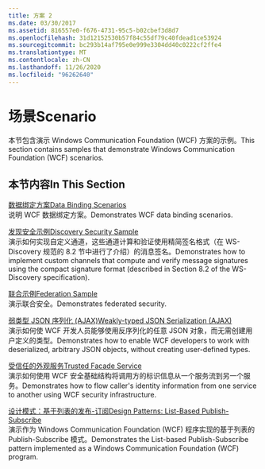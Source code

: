 ```yaml
---
title: 方案 2
ms.date: 03/30/2017
ms.assetid: 816557e0-f676-4731-95c5-b02cbef3d8d7
ms.openlocfilehash: 31d12152530b57f84c55df79c40fdead1ce53924
ms.sourcegitcommit: bc293b14af795e0e999e3304dd40c0222cf2ffe4
ms.translationtype: MT
ms.contentlocale: zh-CN
ms.lasthandoff: 11/26/2020
ms.locfileid: "96262640"
---
```

# <a name="scenario"></a><span data-ttu-id="50b70-102">场景</span><span class="sxs-lookup"><span data-stu-id="50b70-102">Scenario</span></span>

<span data-ttu-id="50b70-103">本节包含演示 Windows Communication Foundation (WCF) 方案的示例。</span><span class="sxs-lookup"><span data-stu-id="50b70-103">This section contains samples that demonstrate Windows Communication Foundation (WCF) scenarios.</span></span>  
  
## <a name="in-this-section"></a><span data-ttu-id="50b70-104">本节内容</span><span class="sxs-lookup"><span data-stu-id="50b70-104">In This Section</span></span>  

 [<span data-ttu-id="50b70-105">数据绑定方案</span><span class="sxs-lookup"><span data-stu-id="50b70-105">Data Binding Scenarios</span></span>](data-binding-scenarios.md)  
 <span data-ttu-id="50b70-106">说明 WCF 数据绑定方案。</span><span class="sxs-lookup"><span data-stu-id="50b70-106">Demonstrates WCF data binding scenarios.</span></span>  
  
 [<span data-ttu-id="50b70-107">发现安全示例</span><span class="sxs-lookup"><span data-stu-id="50b70-107">Discovery Security Sample</span></span>](discovery-security-sample.md)  
 <span data-ttu-id="50b70-108">演示如何实现自定义通道，这些通道计算和验证使用精简签名格式（在 WS-Discovery 规范的 8.2 节中进行了介绍）的消息签名。</span><span class="sxs-lookup"><span data-stu-id="50b70-108">Demonstrates how to implement custom channels that compute and verify message signatures using the compact signature format (described in Section 8.2 of the WS-Discovery specification).</span></span>  
  
 [<span data-ttu-id="50b70-109">联合示例</span><span class="sxs-lookup"><span data-stu-id="50b70-109">Federation Sample</span></span>](federation-sample.md)  
 <span data-ttu-id="50b70-110">演示联合安全。</span><span class="sxs-lookup"><span data-stu-id="50b70-110">Demonstrates federated security.</span></span>  
  
 [<span data-ttu-id="50b70-111">弱类型 JSON 序列化 (AJAX)</span><span class="sxs-lookup"><span data-stu-id="50b70-111">Weakly-typed JSON Serialization (AJAX)</span></span>](weakly-typed-json-serialization-sample.md)  
 <span data-ttu-id="50b70-112">演示如何使 WCF 开发人员能够使用反序列化的任意 JSON 对象，而无需创建用户定义的类型。</span><span class="sxs-lookup"><span data-stu-id="50b70-112">Demonstrates how to enable WCF developers to work with deserialized, arbitrary JSON objects, without creating user-defined types.</span></span>  
  
 [<span data-ttu-id="50b70-113">受信任的外观服务</span><span class="sxs-lookup"><span data-stu-id="50b70-113">Trusted Facade Service</span></span>](trusted-facade-service.md)  
 <span data-ttu-id="50b70-114">演示如何使用 WCF 安全基础结构将调用方的标识信息从一个服务流到另一个服务。</span><span class="sxs-lookup"><span data-stu-id="50b70-114">Demonstrates how to flow caller's identity information from one service to another using WCF security infrastructure.</span></span>  
  
 [<span data-ttu-id="50b70-115">设计模式：基于列表的发布-订阅</span><span class="sxs-lookup"><span data-stu-id="50b70-115">Design Patterns: List-Based Publish-Subscribe</span></span>](design-patterns-list-based-publish-subscribe.md)  
 <span data-ttu-id="50b70-116">演示作为 Windows Communication Foundation (WCF) 程序实现的基于列表的 Publish-Subscribe 模式。</span><span class="sxs-lookup"><span data-stu-id="50b70-116">Demonstrates the List-based Publish-Subscribe pattern implemented as a Windows Communication Foundation (WCF) program.</span></span>
